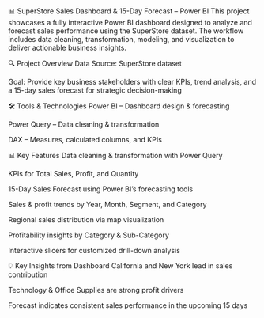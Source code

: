 📊 SuperStore Sales Dashboard & 15-Day Forecast – Power BI
This project showcases a fully interactive Power BI dashboard designed to analyze and forecast sales performance using the SuperStore dataset. The workflow includes data cleaning, transformation, modeling, and visualization to deliver actionable business insights.

🔍 Project Overview
Data Source: SuperStore dataset

Goal: Provide key business stakeholders with clear KPIs, trend analysis, and a 15-day sales forecast for strategic decision-making

🛠 Tools & Technologies
Power BI – Dashboard design & forecasting

Power Query – Data cleaning & transformation

DAX – Measures, calculated columns, and KPIs

📊 Key Features
Data cleaning & transformation with Power Query

KPIs for Total Sales, Profit, and Quantity

15-Day Sales Forecast using Power BI’s forecasting tools

Sales & profit trends by Year, Month, Segment, and Category

Regional sales distribution via map visualization

Profitability insights by Category & Sub-Category

Interactive slicers for customized drill-down analysis

💡 Key Insights from Dashboard
California and New York lead in sales contribution

Technology & Office Supplies are strong profit drivers

Forecast indicates consistent sales performance in the upcoming 15 days

